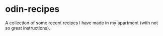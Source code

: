 # odin-recipes
A collection of some recent recipes I have made in my apartment (with not so great instructions).